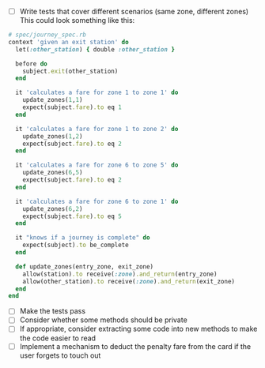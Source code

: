 - [ ] Write tests that cover different scenarios (same zone, different zones)
This could look something like this:
```ruby
# spec/journey_spec.rb
context 'given an exit station' do
  let(:other_station) { double :other_station }

  before do
    subject.exit(other_station)
  end

  it 'calculates a fare for zone 1 to zone 1' do
    update_zones(1,1)
    expect(subject.fare).to eq 1
  end

  it 'calculates a fare for zone 1 to zone 2' do
    update_zones(1,2)
    expect(subject.fare).to eq 2
  end

  it 'calculates a fare for zone 6 to zone 5' do
    update_zones(6,5)
    expect(subject.fare).to eq 2
  end

  it 'calculates a fare for zone 6 to zone 1' do
    update_zones(6,2)
    expect(subject.fare).to eq 5
  end

  it "knows if a journey is complete" do
    expect(subject).to be_complete
  end

  def update_zones(entry_zone, exit_zone)
    allow(station).to receive(:zone).and_return(entry_zone)
    allow(other_station).to receive(:zone).and_return(exit_zone)
  end
end
```
- [ ] Make the tests pass
- [ ] Consider whether some methods should be private
- [ ] If appropriate, consider extracting some code into new methods to make the code easier to read
- [ ] Implement a mechanism to deduct the penalty fare from the card if the user forgets to touch out
